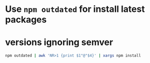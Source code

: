 # Use `npm outdated` for install latest packages  
# versions ignoring semver  

```sh
npm outdated | awk 'NR>1 {print $1"@"$4}' | xargs npm install
``` 
